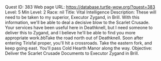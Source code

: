 Quest ID: 383
Web page URL: https://database.turtle-wow.org/?quest=383
Level: 5
Min Level: 2
Race: nil
Title: Vital Intelligence
Description: These will need to be taken to my superior, Executor Zygand, in Brill. With this information, we'll be able to deal a decisive blow to the Scarlet Crusade. Your services have been useful here in Deathknell, but I need someone to deliver this to Zygand, and I believe he'll be able to find you more appropriate work.$b$bTake the road north out of Deathknell. Soon after entering Tirisfal proper, you'll hit a crossroads. Take the eastern fork, and keep going east. You'll pass Cold Hearth Manor along the way.
Objective: Deliver the Scarlet Crusade Documents to Executor Zygand in Brill.
